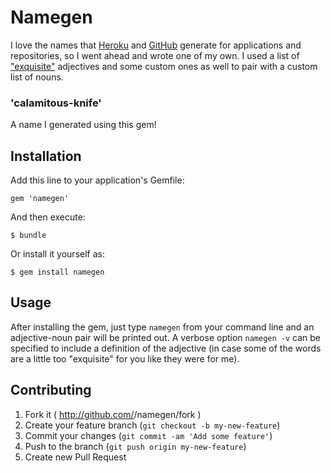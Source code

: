 # Namegen

I love the names that [Heroku](http://heroku.com) and [GitHub](http://github.com)
generate for applications and repositories, so I went ahead and wrote one of my own.
I used a list of ["exquisite"](http://www.dailywritingtips.com/100-exquisite-adjectives)
adjectives and some custom ones as well to pair with a custom list of nouns.

### 'calamitous-knife'
A name I generated using this gem!

## Installation

Add this line to your application's Gemfile:

    gem 'namegen'

And then execute:

    $ bundle

Or install it yourself as:

    $ gem install namegen

## Usage

After installing the gem, just type ```namegen``` from your command line and an
adjective-noun pair will be printed out. A verbose option ```namegen -v``` can
be specified to include a definition of the adjective (in case some of the words
are a little too "exquisite" for you like they were for me).

## Contributing

1. Fork it ( http://github.com/<my-github-username>/namegen/fork )
2. Create your feature branch (`git checkout -b my-new-feature`)
3. Commit your changes (`git commit -am 'Add some feature'`)
4. Push to the branch (`git push origin my-new-feature`)
5. Create new Pull Request
